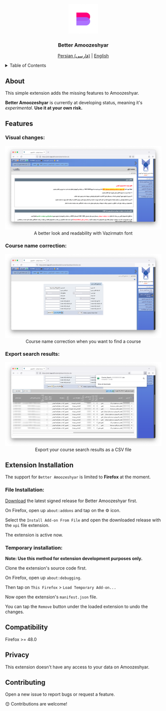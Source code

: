 <!-- Logo -->
<div align="center">
  <a href="https://github.com/github_username/repo_name">
    <img src="img/icon-96.png" alt="Better Amoozeshyar Logo">
  </a>

<!-- Title -->
<h3 align="center">Better Amoozeshyar</h3>
  <p align="center">
    <a href="README-fa.md">Persian (فارسی)</a>
    |
    <a href="README.md">English</a>
  </p>
</div>

<!-- ToC -->
<details>
  <summary>Table of Contents</summary>
  <ol>
    <li>
      <a href="#about">About</a>
    </li>
    <li>
      <a href="#features">Features</a>
      <ul>
        <li><a href="#visual-changes">Visual changes</a></li>
        <li><a href="#course-name-correction">Course name correction</a></li>
        <li><a href="#export-search-results">Export search results</a></li>
      </ul>
    </li>
    <li>
      <a href="#extension-installation">Extension Installation</a>
      <ul>
        <li><a href="#file-installation">File Installation</a></li>
        <li><a href="#temporary-installation">Temporary installation</a></li>
      </ul>
    </li>
    <li><a href="#compatibility">Compatibility</a></li>
    <li><a href="#privacy">Privacy</a></li>
    <li><a href="#contributing">Contributing</a></li>
  </ol>
</details>

## About

This simple extension adds the missing features to Amoozeshyar.

**Better Amoozeshyar** is currently at developing status, meaning it's *experimental*. **Use it at your own risk.**

## Features

### Visual changes:

<div align="center">
<img src="screenshots/better-amoozeshyar-1.png" alt="better-amoozeshyar-1">
A better look and readability with Vazirmatn font
</div>

### Course name correction:

<div align="center">
<img src="screenshots/better-amoozeshyar-2.png" alt="better-amoozeshyar-2">
Course name correction when you want to find a course
</div>

### Export search results:

<div align="center">
<img src="screenshots/better-amoozeshyar-3.png" alt="better-amoozeshyar-3">
Export your course search results as a CSV file
</div>

## Extension Installation

The support for ```Better Amoozeshyar``` is limited to **Firefox** at the moment.

### File Installation:

[Download](https://github.com/alireza1219/better-amoozeshyar/releases/) the latest signed release for Better Amoozeshyar first.

On Firefox, open up ```about:addons``` and tap on the ⚙️ icon.

Select the ```Install Add-on From File``` and open the downloaded release with the ```xpi``` file extension.

The extension is active now.

### Temporary installation:

**Note: Use this method for extension development purposes only.**

Clone the extension's source code first.

On Firefox, open up ```about:debugging```.

Then tap on ```This Firefox``` > ```Load Temporary Add-on...```

Now open the extension's ```manifest.json``` file.

You can tap the ```Remove``` button under the loaded extension to undo the changes.

## Compatibility

Firefox >= 48.0

## Privacy

This extension doesn't have any access to your data on Amoozeshyar.

## Contributing

Open a new issue to report bugs or request a feature.

😊 Contributions are welcome!